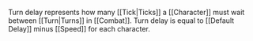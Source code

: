 Turn delay represents how many [[Tick|Ticks]] a [[Character]] must wait between [[Turn|Turns]] in [[Combat]]. Turn delay is equal to [[Default Delay]] minus [[Speed]] for each character.